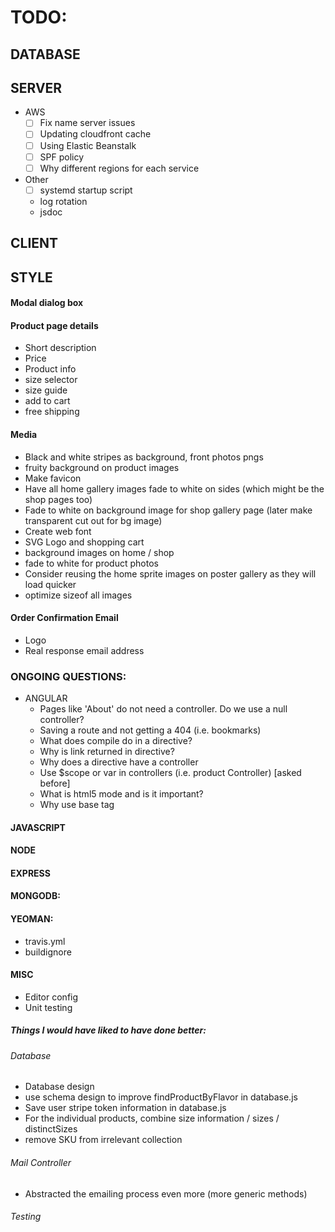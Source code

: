 # TODO:

## DATABASE
      
## SERVER
* AWS
  - [ ] Fix name server issues
  - [ ] Updating cloudfront cache
  - [ ] Using Elastic Beanstalk
  - [ ] SPF policy 
  - [ ] Why different regions for each service
* Other
  - [ ] systemd startup script
  - log rotation
  - jsdoc
   
## CLIENT
     
## STYLE
#### Modal dialog box
#### Product page details
  - Short description
  - Price
  - Product info
  - size selector
  - size guide
  - add to cart
  - free shipping
  
#### Media
  - Black and white stripes as background, front photos pngs
  - fruity background on product images
  - Make favicon
  - Have all home gallery images fade to white on sides (which might be the shop pages too)
  - Fade to white on background image for shop gallery page (later make transparent cut out for bg image)
  - Create web font
  - SVG Logo and shopping cart
  - background images on home / shop
  - fade to white for product photos
  - Consider reusing the home sprite images on poster gallery as they will load quicker
  - optimize sizeof all images
  
#### Order Confirmation Email
  - Logo
  - Real response email address

### ONGOING QUESTIONS:
- ANGULAR
  - Pages like 'About' do not need a controller. Do we use a null controller?
  - Saving a route and not getting a 404 (i.e. bookmarks)
  - What does compile do in a directive?
  - Why is link returned in directive?
  - Why does a directive have a controller
  - Use $scope or var in controllers (i.e. product Controller) [asked before]
  - What is html5 mode and is it important?
  - Why use base tag

#### JAVASCRIPT

#### NODE

#### EXPRESS

#### MONGODB:
#### YEOMAN:
  -  travis.yml
  -  buildignore
    
####  MISC
  - Editor config
  - Unit testing


##### Things I would have liked to have done better:
###### Database
  - Database design
  - use schema design to improve findProductByFlavor in database.js
  - Save user stripe token information in database.js
  - For the individual products, combine size information / sizes / distinctSizes
  - remove SKU from irrelevant collection

###### Mail Controller
  - Abstracted the emailing process even more (more generic methods)

###### Testing
